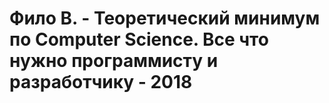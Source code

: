 # Фило В. - Теоретический минимум по Computer Science. Все что нужно программисту и разработчику - 2018
